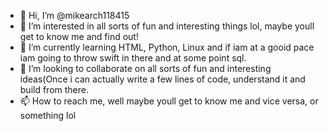 - 👋 Hi, I’m @mikearch118415
- 👀 I’m interested in all sorts of fun and interesting things lol, maybe youll get to know me and find out!
- 🌱 I’m currently learning HTML, Python, Linux and if iam at a gooid pace iam going to throw swift in there and at some point sql.
- 💞️ I’m looking to collaborate on all sorts of fun and interesting ideas(Once i can actually write a few lines of code, understand it and build from there.
- 📫 How to reach me, well maybe youll get to know me and vice versa, or something lol

<!---
mikearch118415/mikearch118415 is a ✨ special ✨ repository because its `README.md` (this file) appears on your GitHub profile.
You can click the Preview link to take a look at your changes.
--->
